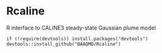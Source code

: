 Rcaline
=======

R interface to CALINE3 steady-state Gaussian plume model

    if (!require(devtools)) install.packages("devtools")
    devtools::install_github("BAAQMD/Rcaline")
